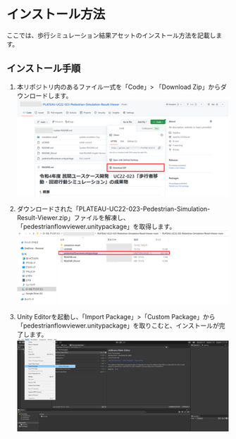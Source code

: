 # インストール方法
ここでは、歩行シミュレーション結果アセットのインストール方法を記載します。

## インストール手順
1. 本リポジトリ内のあるファイル一式を「Code」> 「Download Zip」からダウンロードします。
![](../images/download-zip.png)

2. ダウンロードされた「PLATEAU-UC22-023-Pedestrian-Simulation-Result-Viewer.zip」ファイルを解凍し、「pedestrianflowviewer.unitypackage」を取得します。
![](../images/get-unity-package.png)

3. Unity Editorを起動し、「Import Package」>「Custom Package」から「pedestrianflowviewer.unitypackage」を取りこむと、インストールが完了します。
![](../images/import-packages.png)
